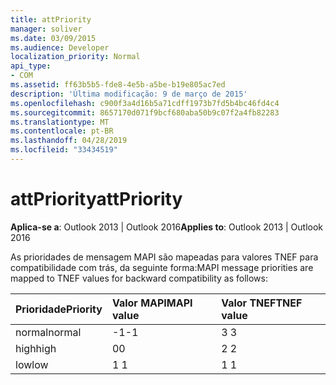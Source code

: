 ```yaml
---
title: attPriority
manager: soliver
ms.date: 03/09/2015
ms.audience: Developer
localization_priority: Normal
api_type:
- COM
ms.assetid: ff63b5b5-fde8-4e5b-a5be-b19e805ac7ed
description: 'Última modificação: 9 de março de 2015'
ms.openlocfilehash: c900f3a4d16b5a71cdff1973b7fd5b4bc46fd4c4
ms.sourcegitcommit: 8657170d071f9bcf680aba50b9c07f2a4fb82283
ms.translationtype: MT
ms.contentlocale: pt-BR
ms.lasthandoff: 04/28/2019
ms.locfileid: "33434519"
---
```

# <a name="attpriority"></a><span data-ttu-id="b8196-103">attPriority</span><span class="sxs-lookup"><span data-stu-id="b8196-103">attPriority</span></span>

  
  
<span data-ttu-id="b8196-104">**Aplica-se a**: Outlook 2013 | Outlook 2016</span><span class="sxs-lookup"><span data-stu-id="b8196-104">**Applies to**: Outlook 2013 | Outlook 2016</span></span> 
  
<span data-ttu-id="b8196-105">As prioridades de mensagem MAPI são mapeadas para valores TNEF para compatibilidade com trás, da seguinte forma:</span><span class="sxs-lookup"><span data-stu-id="b8196-105">MAPI message priorities are mapped to TNEF values for backward compatibility as follows:</span></span>
  
|<span data-ttu-id="b8196-106">**Prioridade**</span><span class="sxs-lookup"><span data-stu-id="b8196-106">**Priority**</span></span>|<span data-ttu-id="b8196-107">**Valor MAPI**</span><span class="sxs-lookup"><span data-stu-id="b8196-107">**MAPI value**</span></span>|<span data-ttu-id="b8196-108">**Valor TNEF**</span><span class="sxs-lookup"><span data-stu-id="b8196-108">**TNEF value**</span></span>|
|:-----|:-----|:-----|
|<span data-ttu-id="b8196-109">normal</span><span class="sxs-lookup"><span data-stu-id="b8196-109">normal</span></span>  <br/> |<span data-ttu-id="b8196-110">-1</span><span class="sxs-lookup"><span data-stu-id="b8196-110">-1</span></span>  <br/> |<span data-ttu-id="b8196-111">3 </span><span class="sxs-lookup"><span data-stu-id="b8196-111">3</span></span>  <br/> |
|<span data-ttu-id="b8196-112">high</span><span class="sxs-lookup"><span data-stu-id="b8196-112">high</span></span>  <br/> |<span data-ttu-id="b8196-113">0</span><span class="sxs-lookup"><span data-stu-id="b8196-113">0</span></span>  <br/> |<span data-ttu-id="b8196-114">2 </span><span class="sxs-lookup"><span data-stu-id="b8196-114">2</span></span>  <br/> |
|<span data-ttu-id="b8196-115">low</span><span class="sxs-lookup"><span data-stu-id="b8196-115">low</span></span>  <br/> |<span data-ttu-id="b8196-116">1 </span><span class="sxs-lookup"><span data-stu-id="b8196-116">1</span></span>  <br/> |<span data-ttu-id="b8196-117">1 </span><span class="sxs-lookup"><span data-stu-id="b8196-117">1</span></span>  <br/> |
   

